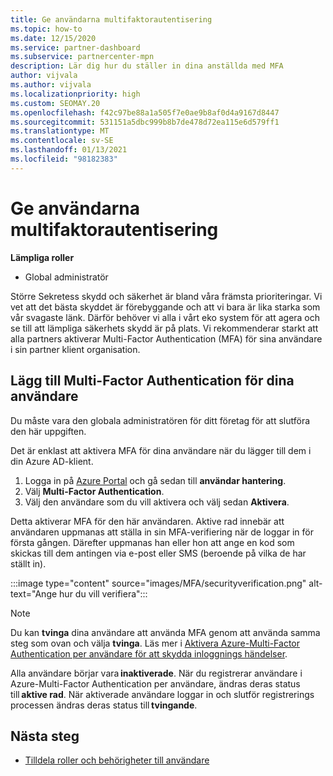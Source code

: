 ```yaml
---
title: Ge användarna multifaktorautentisering
ms.topic: how-to
ms.date: 12/15/2020
ms.service: partner-dashboard
ms.subservice: partnercenter-mpn
description: Lär dig hur du ställer in dina anställda med MFA
author: vijvala
ms.author: vijvala
ms.localizationpriority: high
ms.custom: SEOMAY.20
ms.openlocfilehash: f42c97be88a1a505f7e0ae9b8af0d4a9167d8447
ms.sourcegitcommit: 531151a5dbc999b8b7de478d72ea115e6d579ff1
ms.translationtype: MT
ms.contentlocale: sv-SE
ms.lasthandoff: 01/13/2021
ms.locfileid: "98182383"
---
```

# <a name="set-up-your-users-with-multi-factor-authentication"></a>Ge användarna multifaktorautentisering

**Lämpliga roller**

- Global administratör

Större Sekretess skydd och säkerhet är bland våra främsta prioriteringar. Vi vet att det bästa skyddet är förebyggande och att vi bara är lika starka som vår svagaste länk. Därför behöver vi alla i vårt eko system för att agera och se till att lämpliga säkerhets skydd är på plats. Vi rekommenderar starkt att alla partners aktiverar Multi-Factor Authentication (MFA) för sina användare i sin partner klient organisation. 

## <a name="add-multi-factor-authentication-for-your-users"></a>Lägg till Multi-Factor Authentication för dina användare

Du måste vara den globala administratören för ditt företag för att slutföra den här uppgiften.

Det är enklast att aktivera MFA för dina användare när du lägger till dem i din Azure AD-klient.

1. Logga in på [Azure Portal](https://portal.azure.com) och gå sedan till **användar hantering**.
1. Välj **Multi-Factor Authentication**.
1. Välj den användare som du vill aktivera och välj sedan **Aktivera**.

Detta aktiverar MFA för den här användaren. Aktive rad innebär att användaren uppmanas att ställa in sin MFA-verifiering när de loggar in för första gången. Därefter uppmanas han eller hon att ange en kod som skickas till dem antingen via e-post eller SMS (beroende på vilka de har ställt in).  

:::image type="content" source="images/MFA/securityverification.png" alt-text="Ange hur du vill verifiera":::

>[!NOTE]
>Du kan **tvinga** dina användare att använda MFA genom att använda samma steg som ovan och välja **tvinga**. Läs mer i [Aktivera Azure-Multi-Factor Authentication per användare för att skydda inloggnings händelser](/azure/active-directory/authentication/howto-mfa-userstates). 

Alla användare börjar vara **inaktiverade**. När du registrerar användare i Azure-Multi-Factor Authentication per användare, ändras deras status till **aktive rad**. När aktiverade användare loggar in och slutför registrerings processen ändras deras status till **tvingande**. 

## <a name="next-steps"></a>Nästa steg

- [Tilldela roller och behörigheter till användare](permissions-overview.md)